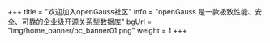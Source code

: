 +++
title = "欢迎加入openGauss社区"
info = "openGauss 是一款极致性能、安全、可靠的企业级开源关系型数据库"
bgUrl = "img/home_banner/pc_banner01.png"
weight =  1
+++